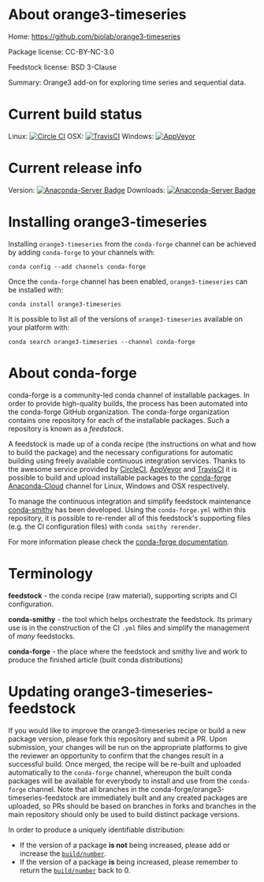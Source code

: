 About orange3-timeseries
========================

Home: https://github.com/biolab/orange3-timeseries

Package license: CC-BY-NC-3.0

Feedstock license: BSD 3-Clause

Summary: Orange3 add-on for exploring time series and sequential data.



Current build status
====================

Linux: [![Circle CI](https://circleci.com/gh/conda-forge/orange3-timeseries-feedstock.svg?style=shield)](https://circleci.com/gh/conda-forge/orange3-timeseries-feedstock)
OSX: [![TravisCI](https://travis-ci.org/conda-forge/orange3-timeseries-feedstock.svg?branch=master)](https://travis-ci.org/conda-forge/orange3-timeseries-feedstock)
Windows: [![AppVeyor](https://ci.appveyor.com/api/projects/status/github/conda-forge/orange3-timeseries-feedstock?svg=True)](https://ci.appveyor.com/project/conda-forge/orange3-timeseries-feedstock/branch/master)

Current release info
====================
Version: [![Anaconda-Server Badge](https://anaconda.org/conda-forge/orange3-timeseries/badges/version.svg)](https://anaconda.org/conda-forge/orange3-timeseries)
Downloads: [![Anaconda-Server Badge](https://anaconda.org/conda-forge/orange3-timeseries/badges/downloads.svg)](https://anaconda.org/conda-forge/orange3-timeseries)

Installing orange3-timeseries
=============================

Installing `orange3-timeseries` from the `conda-forge` channel can be achieved by adding `conda-forge` to your channels with:

```
conda config --add channels conda-forge
```

Once the `conda-forge` channel has been enabled, `orange3-timeseries` can be installed with:

```
conda install orange3-timeseries
```

It is possible to list all of the versions of `orange3-timeseries` available on your platform with:

```
conda search orange3-timeseries --channel conda-forge
```


About conda-forge
=================

conda-forge is a community-led conda channel of installable packages.
In order to provide high-quality builds, the process has been automated into the
conda-forge GitHub organization. The conda-forge organization contains one repository
for each of the installable packages. Such a repository is known as a *feedstock*.

A feedstock is made up of a conda recipe (the instructions on what and how to build
the package) and the necessary configurations for automatic building using freely
available continuous integration services. Thanks to the awesome service provided by
[CircleCI](https://circleci.com/), [AppVeyor](http://www.appveyor.com/)
and [TravisCI](https://travis-ci.org/) it is possible to build and upload installable
packages to the [conda-forge](https://anaconda.org/conda-forge)
[Anaconda-Cloud](http://docs.anaconda.org/) channel for Linux, Windows and OSX respectively.

To manage the continuous integration and simplify feedstock maintenance
[conda-smithy](http://github.com/conda-forge/conda-smithy) has been developed.
Using the ``conda-forge.yml`` within this repository, it is possible to re-render all of
this feedstock's supporting files (e.g. the CI configuration files) with ``conda smithy rerender``.

For more information please check the [conda-forge documentation](https://conda-forge.org/docs/).

Terminology
===========

**feedstock** - the conda recipe (raw material), supporting scripts and CI configuration.

**conda-smithy** - the tool which helps orchestrate the feedstock.
                   Its primary use is in the construction of the CI ``.yml`` files
                   and simplify the management of *many* feedstocks.

**conda-forge** - the place where the feedstock and smithy live and work to
                  produce the finished article (built conda distributions)


Updating orange3-timeseries-feedstock
=====================================

If you would like to improve the orange3-timeseries recipe or build a new
package version, please fork this repository and submit a PR. Upon submission,
your changes will be run on the appropriate platforms to give the reviewer an
opportunity to confirm that the changes result in a successful build. Once
merged, the recipe will be re-built and uploaded automatically to the
`conda-forge` channel, whereupon the built conda packages will be available for
everybody to install and use from the `conda-forge` channel.
Note that all branches in the conda-forge/orange3-timeseries-feedstock are
immediately built and any created packages are uploaded, so PRs should be based
on branches in forks and branches in the main repository should only be used to
build distinct package versions.

In order to produce a uniquely identifiable distribution:
 * If the version of a package **is not** being increased, please add or increase
   the [``build/number``](http://conda.pydata.org/docs/building/meta-yaml.html#build-number-and-string).
 * If the version of a package **is** being increased, please remember to return
   the [``build/number``](http://conda.pydata.org/docs/building/meta-yaml.html#build-number-and-string)
   back to 0.
